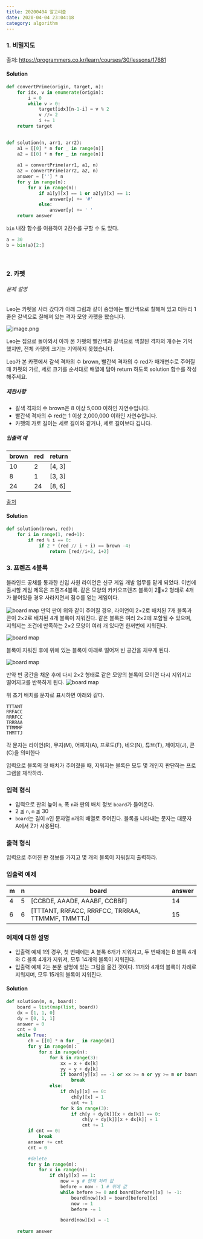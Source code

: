 ```yaml
---
title: 20200404 알고리즘
date: 2020-04-04 23:04:18
category: algorithm
---
```


### 1. 비밀지도

출처: https://programmers.co.kr/learn/courses/30/lessons/17681

#### Solution

```python
def convertPrime(origin, target, n):
    for idx, v in enumerate(origin):
        i = 0
        while v > 0:
            target[idx][n-1-i] = v % 2
            v //= 2
            i += 1
    return target
            

def solution(n, arr1, arr2):
    a1 = [[0] * n for _ in range(n)]
    a2 = [[0] * n for _ in range(n)]
    
    a1 = convertPrime(arr1, a1, n)
    a2 = convertPrime(arr2, a2, n)
    answer = [''] * n
    for y in range(n):
        for x in range(n):
            if a1[y][x] == 1 or a2[y][x] == 1:
                answer[y] += '#'
            else:
                answer[y] += ' '
    return answer
```

`bin` 내장 함수를 이용하여 2진수를 구할 수 도 있다. 

```python
a = 30
b = bin(a)[2:]
```



<br/>

### 2. 카펫

###### 문제 설명

Leo는 카펫을 사러 갔다가 아래 그림과 같이 중앙에는 빨간색으로 칠해져 있고 테두리 1줄은 갈색으로 칠해져 있는 격자 모양 카펫을 봤습니다.

![image.png](https://grepp-programmers.s3.amazonaws.com/files/ybm/7c94563a35/2ff27ac9-97d0-43a9-9cf8-a344b8e7912e.png)

Leo는 집으로 돌아와서 아까 본 카펫의 빨간색과 갈색으로 색칠된 격자의 개수는 기억했지만, 전체 카펫의 크기는 기억하지 못했습니다.

Leo가 본 카펫에서 갈색 격자의 수 brown, 빨간색 격자의 수 red가 매개변수로 주어질 때 카펫의 가로, 세로 크기를 순서대로 배열에 담아 return 하도록 solution 함수를 작성해주세요.

##### 제한사항

- 갈색 격자의 수 brown은 8 이상 5,000 이하인 자연수입니다.
- 빨간색 격자의 수 red는 1 이상 2,000,000 이하인 자연수입니다.
- 카펫의 가로 길이는 세로 길이와 같거나, 세로 길이보다 깁니다.

##### 입출력 예

| brown | red  | return |
| ----- | ---- | ------ |
| 10    | 2    | [4, 3] |
| 8     | 1    | [3, 3] |
| 24    | 24   | [8, 6] |

[출처](http://hsin.hr/coci/archive/2010_2011/contest4_tasks.pdf)

#### Solution

```python
def solution(brown, red):
    for i in range(1, red+1):
        if red % i == 0:
            if 2 * (red // i + i) == brown -4:
                return [red//i+2, i+2]
```



### 3. 프렌즈 4블록

블라인드 공채를 통과한 신입 사원 라이언은 신규 게임 개발 업무를 맡게 되었다. 이번에 출시할 게임 제목은 프렌즈4블록.
같은 모양의 카카오프렌즈 블록이 2×2 형태로 4개가 붙어있을 경우 사라지면서 점수를 얻는 게임이다.

![board map](https://t1.kakaocdn.net/welcome2018/pang1.png)
만약 판이 위와 같이 주어질 경우, 라이언이 2×2로 배치된 7개 블록과 콘이 2×2로 배치된 4개 블록이 지워진다. 같은 블록은 여러 2×2에 포함될 수 있으며, 지워지는 조건에 만족하는 2×2 모양이 여러 개 있다면 한꺼번에 지워진다.

![board map](https://t1.kakaocdn.net/welcome2018/pang2.png)

블록이 지워진 후에 위에 있는 블록이 아래로 떨어져 빈 공간을 채우게 된다.

![board map](https://t1.kakaocdn.net/welcome2018/pang3.png)

만약 빈 공간을 채운 후에 다시 2×2 형태로 같은 모양의 블록이 모이면 다시 지워지고 떨어지고를 반복하게 된다.
![board map](https://t1.kakaocdn.net/welcome2018/pang4.png)

위 초기 배치를 문자로 표시하면 아래와 같다.

```
TTTANT
RRFACC
RRRFCC
TRRRAA
TTMMMF
TMMTTJ
```

각 문자는 라이언(R), 무지(M), 어피치(A), 프로도(F), 네오(N), 튜브(T), 제이지(J), 콘(C)을 의미한다

입력으로 블록의 첫 배치가 주어졌을 때, 지워지는 블록은 모두 몇 개인지 판단하는 프로그램을 제작하라.

### 입력 형식

- 입력으로 판의 높이 `m`, 폭 `n`과 판의 배치 정보 `board`가 들어온다.
- 2 ≦ `n`, `m` ≦ 30
- `board`는 길이 `n`인 문자열 `m`개의 배열로 주어진다. 블록을 나타내는 문자는 대문자 A에서 Z가 사용된다.

### 출력 형식

입력으로 주어진 판 정보를 가지고 몇 개의 블록이 지워질지 출력하라.

### 입출력 예제

| m    | n    | board                                            | answer |
| ---- | ---- | ------------------------------------------------ | ------ |
| 4    | 5    | [CCBDE, AAADE, AAABF, CCBBF]                     | 14     |
| 6    | 6    | [TTTANT, RRFACC, RRRFCC, TRRRAA, TTMMMF, TMMTTJ] | 15     |

### 예제에 대한 설명

- 입출력 예제 1의 경우, 첫 번째에는 A 블록 6개가 지워지고, 두 번째에는 B 블록 4개와 C 블록 4개가 지워져, 모두 14개의 블록이 지워진다.
- 입출력 예제 2는 본문 설명에 있는 그림을 옮긴 것이다. 11개와 4개의 블록이 차례로 지워지며, 모두 15개의 블록이 지워진다.



#### Solution

```python
def solution(m, n, board):
    board = list(map(list, board))
    dx = [1, 1, 0]
    dy = [0, 1, 1]
    answer = 0
    cnt = 0
    while True:
        ch = [[0] * n for _ in range(m)]
        for y in range(m):
            for x in range(n):
                for k in range(3):
                    xx = x + dx[k]
                    yy = y + dy[k]
                    if board[y][x] == -1 or xx >= n or yy >= m or board[y][x] != board[y + dy[k]][x + dx[k]]:
                        break
                else:
                    if ch[y][x] == 0:
                        ch[y][x] = 1
                        cnt += 1
                    for k in range(3):
                        if ch[y + dy[k]][x + dx[k]] == 0:
                            ch[y + dy[k]][x + dx[k]] = 1
                            cnt += 1
        if cnt == 0:
            break
        answer += cnt
        cnt = 0

        #delete
        for y in range(m):
            for x in range(n):
                if ch[y][x] == 1:
                    now = y # 현재 처리 값
                    before = now - 1 # 위에 값
                    while before >= 0 and board[before][x] != -1:
                        board[now][x] = board[before][x]
                        now -= 1
                        before -= 1

                    board[now][x] = -1
                    
    return answer
```

